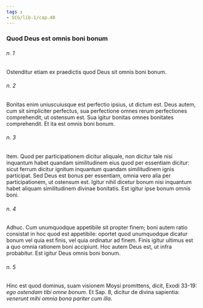 ```yaml
---
tags : 
- SCG/lib.1/cap.40
---
```


### Quod Deus est omnis boni bonum

###### n. 1
Ostenditur etiam ex praedictis quod Deus sit omnis boni bonum.

###### n. 2
Bonitas enim uniuscuiusque est perfectio ipsius, ut dictum est. Deus autem, cum sit simpliciter perfectus, sua perfectione omnes rerum perfectiones comprehendit, ut ostensum est. Sua igitur bonitas omnes bonitates comprehendit. Et ita est omnis boni bonum.

###### n. 3
Item. Quod per participationem dicitur aliquale, non dicitur tale nisi inquantum habet quandam similitudinem eius quod per essentiam dicitur: sicut ferrum dicitur ignitum inquantum quandam similitudinem ignis participat. Sed Deus est bonus per essentiam, omnia vero alia per participationem, ut ostensum est. Igitur nihil dicetur bonum nisi inquantum habet aliquam similitudinem divinae bonitatis. Est igitur ipse bonum omnis boni.

###### n. 4
Adhuc. Cum unumquodque appetibile sit propter finem; boni autem ratio consistat in hoc quod est appetibile: oportet quod unumquodque dicatur bonum vel quia est finis, vel quia ordinatur ad finem. Finis igitur ultimus est a quo omnia rationem boni accipiunt. Hoc autem Deus est, ut infra probabitur. Est igitur Deus omnis boni bonum.

###### n. 5
Hinc est quod dominus, suam visionem Moysi promittens, dicit, Exodi 33-19: *ego ostendam tibi omne bonum*. Et Sap. 8, dicitur de divina sapientia: *venerunt mihi omnia bona pariter cum illa*.

